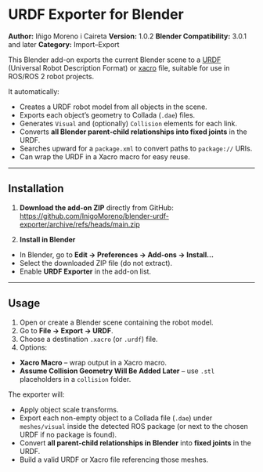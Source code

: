 # URDF Exporter for Blender

**Author:** Iñigo Moreno i Caireta
**Version:** 1.0.2
**Blender Compatibility:** 3.0.1 and later
**Category:** Import–Export

This Blender add-on exports the current Blender scene to a
[URDF](http://wiki.ros.org/urdf) (Universal Robot Description Format) or
[xacro](http://wiki.ros.org/xacro) file, suitable for use in ROS/ROS 2
robot projects.

It automatically:

* Creates a URDF robot model from all objects in the scene.
* Exports each object’s geometry to Collada (`.dae`) files.
* Generates `Visual` and (optionally) `Collision` elements for each link.
* Converts **all Blender parent-child relationships into fixed joints** in the URDF.
* Searches upward for a `package.xml` to convert paths to `package://` URIs.
* Can wrap the URDF in a Xacro macro for easy reuse.

---

## Installation

1. **Download the add-on ZIP** directly from GitHub: <https://github.com/InigoMoreno/blender-urdf-exporter/archive/refs/heads/main.zip>

2. **Install in Blender**

* In Blender, go to **Edit → Preferences → Add-ons → Install…**
* Select the downloaded ZIP file (do not extract).
* Enable **URDF Exporter** in the add-on list.

---

## Usage

1. Open or create a Blender scene containing the robot model.
2. Go to **File → Export → URDF**.
3. Choose a destination `.xacro` (or `.urdf`) file.
4. Options:
* **Xacro Macro** – wrap output in a Xacro macro.
* **Assume Collision Geometry Will Be Added Later** – use `.stl` placeholders in a `collision` folder.

The exporter will:

* Apply object scale transforms.
* Export each non-empty object to a Collada file (`.dae`) under `meshes/visual`
inside the detected ROS package (or next to the chosen URDF if no package is
found).
* Convert **all parent-child relationships in Blender** into **fixed joints** in the URDF.
* Build a valid URDF or Xacro file referencing those meshes.
